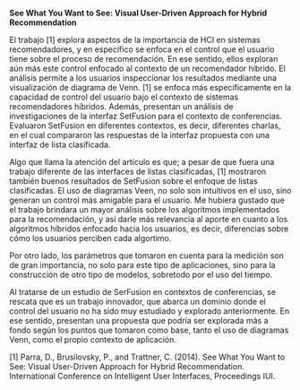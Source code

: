 **See What You Want to See: Visual User-Driven Approach for Hybrid Recommendation**


El trabajo [1] explora aspectos de la importancia de HCI en sistemas recomendadores, y en específico se enfoca en el control que el usuario tiene sobre el proceso de recomendación. En ese sentido, ellos exploran aún más este control enfocado al contexto de un recomendador híbrido. El análisis permite a los usuarios inspeccionar los resultados mediante una visualización de diagrama de Venn. [1] se enfoca  más específicamente en la capacidad de control del usuario bajo el contexto de sistemas recomendadores híbridos. Además, presentan un análisis de investigaciones de la interfaz SetFusion para el contexto de conferencias. Evaluaron SetFusion en diferentes contextos, es decir, diferentes charlas, en el cual compararon las respuestas de la interfaz propuesta con una interfaz de lista clasificada. 

Algo que llama la atención del artículo es que; a pesar de que fuera una trabajo diferente de las interfaces de listas clasificadas, [1] mostraron también buenos resultados de SetFusion sobre el enfoque de listas clasificadas. El uso de diagramas Veen, no solo son intuitivos en el uso, sino generan un control más amigable para el usuario. Me hubiera gustado que el trabajo brindara un mayor análisis sobre los algoritmos implementados para la recomendación, y así darle más relevancia al aporte en cuanto a los algoritmos híbridos enfocado hacia los usuarios, es decir, diferencias sobre cómo los usuarios perciben cada algortimo.

Por otro lado, los parámetros que tomaron en cuenta para la medición son de gran importancia, no solo para este tipo de aplicaciones, sino para la construcción de otro tipo de modelos, sobretodo por el uso del tiempo.

Al tratarse de un estudio de SerFusion en contextos de conferencias, se rescata que es un trabajo innovador, que abarca un dominio donde el control del usuario no ha sido muy  estudiado y explorado anteriormente. En ese sentido, presentan una propuesta que podría ser explorada más a fondo según los puntos que tomaron como base, tanto el uso de diagramas Venn, como el propio contexto de aplicación. 



[1] Parra, D., Brusilovsky, P., and Trattner, C. (2014). See What You Want to See: Visual User-Driven Approach for Hybrid Recommendation. International Conference on Intelligent User Interfaces, Proceedings IUI.
